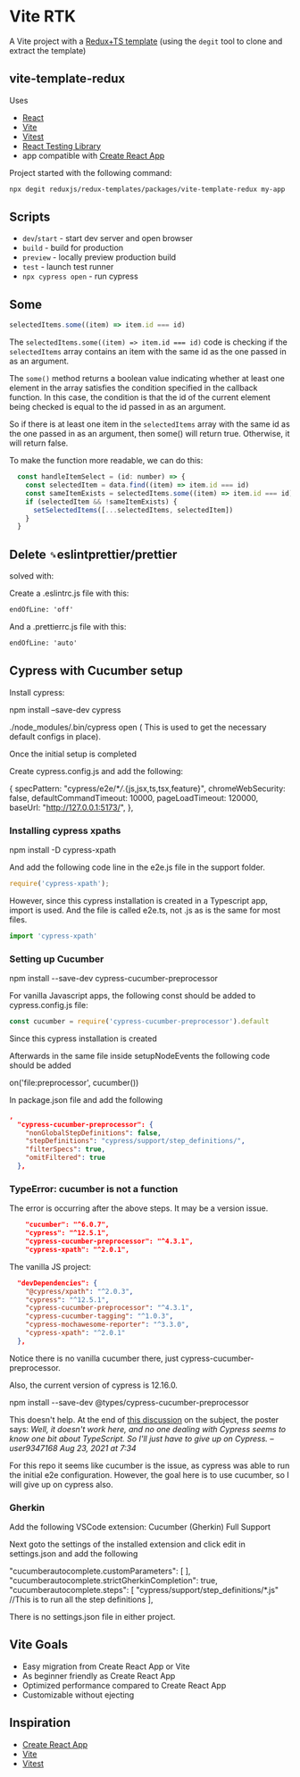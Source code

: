 # Vite RTK

A Vite project with a [Redux+TS template](https://redux.js.org/introduction/getting-started) (using the `degit` tool to clone and extract the template)

## vite-template-redux

Uses

- [React](https://react.dev/)
- [Vite](https://vitejs.dev/)
- [Vitest](https://vitest.dev/)
- [React Testing Library](https://github.com/testing-library/react-testing-library)
- app compatible with [Create React App](https://create-react-app.dev/)

Project started with the following command:

```sh
npx degit reduxjs/redux-templates/packages/vite-template-redux my-app
```

## Scripts

- `dev`/`start` - start dev server and open browser
- `build` - build for production
- `preview` - locally preview production build
- `test` - launch test runner
- `npx cypress open` - run cypress

## Some

```js
selectedItems.some((item) => item.id === id)
```

The ```selectedItems.some((item) => item.id === id)``` code is checking if the ```selectedItems``` array contains an item with the same id as the one passed in as an argument.

The ```some()``` method returns a boolean value indicating whether at least one element in the array satisfies the condition specified in the callback function. In this case, the condition is that the id of the current element being checked is equal to the id passed in as an argument.

So if there is at least one item in the ```selectedItems``` array with the same id as the one passed in as an argument, then some() will return true. Otherwise, it will return false.

To make the function more readable, we can do this:

```js
  const handleItemSelect = (id: number) => {
    const selectedItem = data.find((item) => item.id === id)
    const sameItemExists = selectedItems.some((item) => item.id === id);
    if (selectedItem && !sameItemExists) {
      setSelectedItems([...selectedItems, selectedItem])
    }
  }
```

## Delete `␍`eslintprettier/prettier

solved with:

Create a .eslintrc.js file with this:

```txt
endOfLine: 'off'
```

And a .prettierrc.js file with this:

```txt
endOfLine: 'auto'
```

## Cypress with Cucumber setup

Install cypress:

npm install –save-dev cypress

./node_modules/.bin/cypress open ( This is used to get the necessary default configs in place).

Once the initial setup is completed

Create cypress.config.js and add the following:

{
    specPattern: "cypress/e2e/\*_/_.{js,jsx,ts,tsx,feature}",
    chromeWebSecurity: false,
    defaultCommandTimeout: 10000,
    pageLoadTimeout: 120000,
    baseUrl: "http://127.0.0.1:5173/",
},

### Installing cypress xpaths

npm install -D cypress-xpath

And add the following code line in the e2e.js file in the support folder.

```js
require('cypress-xpath');
```

However, since this cypress installation is created in a Typescript app, import is used.  And the file is called e2e.ts, not .js as is the same for most files.

```ts
import 'cypress-xpath'
```

### Setting up Cucumber

npm install --save-dev cypress-cucumber-preprocessor

For vanilla Javascript apps, the following const should be added to cypress.config.js file:

```js
const cucumber = require('cypress-cucumber-preprocessor').default
```

Since this cypress installation is created 

Afterwards in the same file inside setupNodeEvents the following code should be added

on('file:preprocessor', cucumber())

In package.json file and add the following

```json
,
  "cypress-cucumber-preprocessor": {
    "nonGlobalStepDefinitions": false,
    "stepDefinitions": "cypress/support/step_definitions/",
    "filterSpecs": true,
    "omitFiltered": true
  },
```

### TypeError: cucumber is not a function

The error is occurring after the above steps.  It may be a version issue.

```json
    "cucumber": "^6.0.7",
    "cypress": "^12.5.1",
    "cypress-cucumber-preprocessor": "^4.3.1",
    "cypress-xpath": "^2.0.1",
```

The vanilla JS project:

```json
  "devDependencies": {
    "@cypress/xpath": "^2.0.3",
    "cypress": "^12.5.1",
    "cypress-cucumber-preprocessor": "^4.3.1",
    "cypress-cucumber-tagging": "^1.0.3",
    "cypress-mochawesome-reporter": "^3.3.0",
    "cypress-xpath": "^2.0.1"
  },
```

Notice there is no vanilla cucumber there, just cypress-cucumber-preprocessor.

Also, the current version of cypress is 12.16.0.

npm install --save-dev @types/cypress-cucumber-preprocessor

This doesn't help.  At the end of [this discussion](https://stackoverflow.com/questions/68845897/cypress-adding-cucumber) on the subject, the poster says: *Well, it doesn't work here, and no one dealing with Cypress seems to know one bit about TypeScript. So I'll just have to give up on Cypress. – user9347168 Aug 23, 2021 at 7:34*

For this repo it seems like cucumber is the issue, as cypress was able to run the initial e2e configuration.  However, the goal here is to use cucumber, so I will give up on cypress also.

### Gherkin

Add the following VSCode extension: Cucumber (Gherkin) Full Support

Next goto the settings of the installed extension and click edit in settings.json and add the following

"cucumberautocomplete.customParameters": [
],
"cucumberautocomplete.strictGherkinCompletion": true,
"cucumberautocomplete.steps": [
    "cypress/support/step_definitions/*.js"  //This is to run all the step definitions
],

There is no settings.json file in either project.

## Vite Goals

- Easy migration from Create React App or Vite
- As beginner friendly as Create React App
- Optimized performance compared to Create React App
- Customizable without ejecting

## Inspiration

- [Create React App](https://github.com/facebook/create-react-app/tree/main/packages/cra-template)
- [Vite](https://github.com/vitejs/vite/tree/main/packages/create-vite/template-react)
- [Vitest](https://github.com/vitest-dev/vitest/tree/main/examples/react-testing-lib)
